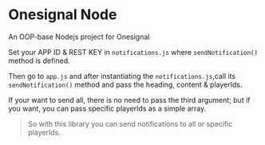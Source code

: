 # Onesignal Node
An OOP-base Nodejs project for Onesignal

Set your APP ID & REST KEY in `notifications.js` where `sendNotification()` method is defined.

Then go to `app.js` and after instantiating the `notifications.js`,call its `sendNotification()` method and pass the heading, content & playerIds.

If your want to send all, there is no need to pass the third argument; but if you want, you can pass specific playerIds as a simple array.

>So with this library you can send notifications to all or specific playerIds.

